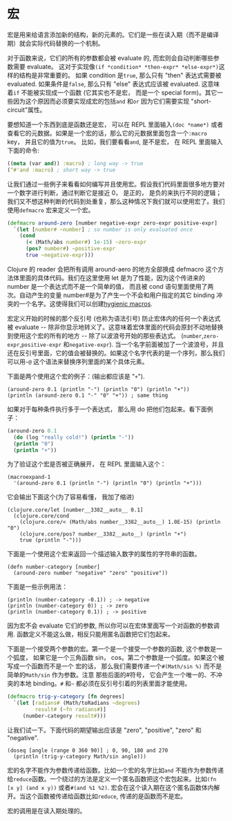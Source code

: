 # 宏

宏是用来给语言添加新的结构，新的元素的。它们是一些在读入期（而不是编译期）就会实际代码替换的一个机制。

对于函数来说，它们的所有的参数都会被 evaluate 的, 而宏则会自动判断哪些参数需要 evaluate。 这对于实现像`(if *condition* *then-expr* *else-expr*)`这样的结构是非常重要的。 如果 condition 是`true`, 那么只有 "then" 表达式需要被 evaluated. 如果条件是`false`, 那么只有 "else" 表达式应该被 evaluated. 这意味着`if` 不能被实现成一个函数 (它其实也不是宏， 而是一个 special form)。其它一些因为这个原因而必须要实现成宏的包括`and` 和`or` 因为它们需要实现 "short-circuit"属性。

要想知道一个东西到底是函数还是宏， 可以在 REPL 里面输入`(doc *name*)` 或者查看它的元数据。如果是一个宏的话，那么它的元数据里面包含一个`:macro` key， 并且它的值为`true`。 比如，我们要看看`and`, 是不是宏， 在 REPL 里面输入下面的命令:

```clj
((meta (var and)) :macro) ; long way -> true
(^#'and :macro) ; short way -> true
```

让我们通过一些例子来看看如何编写并且使用宏。假设我们代码里面很多地方要对一个数字进行判断，通过判断它是接近 0， 是正的， 是负的来执行不同的逻辑；我们又不想这种判断的代码到处重复，那么这种情况下我们就可以使用宏了。我们使用`defmacro` 宏来定义一个宏。

```clj
(defmacro around-zero [number negative-expr zero-expr positive-expr]
  `(let [number# ~number] ; so number is only evaluated once
    (cond
      (< (Math/abs number#) 1e-15) ~zero-expr
      (pos? number#) ~positive-expr
      true ~negative-expr)))
```

Clojure 的 reader 会把所有调用 around-aero 的地方全部换成 defmacro 这个方法体里面的具体代码。我们在这里使用 let 是为了性能，因为这个传进来的 number 是一个表达式而不是一个简单的值， 而且被 cond 语句里面使用了两次。自动产生的变量 number#是为了产生一个不会和用户指定的其它 binding 冲突的一个名字。这使得我们可以创建[hygienic macros](http://en.wikipedia.org/wiki/Hygienic_macros).

宏定义开始的时候的那个反引号 (也称为语法引号) 防止宏体内的任何一个表达式被 evaluate -- 除非你显示地转义了。这意味着宏体里面的代码会原封不动地替换到使用这个宏的所有的地方 -- 除了以波浪号开始的那些表达式。 (`number`,`zero-expr`,`positive-expr` 和`negative-expr`). 当一个名字前面被加了一个波浪号，并且还在反引号里面，它的值会被替换的。如果这个名字代表的是一个序列，那么我们可以用`~@` 这个语法来替换序列里面的某个具体元素。

下面是两个使用这个宏的例子：(输出都应该是 "`+`").

```
(around-zero 0.1 (println "-") (println "0") (println "+"))
(println (around-zero 0.1 "-" "0" "+")) ; same thing
```

如果对于每种条件执行多于一个表达式， 那么用 do 把他们包起来。看下面例子：

```clj
(around-zero 0.1
  (do (log "really cold!") (println "-"))
  (println "0")
  (println "+"))
```

为了验证这个宏是否被正确展开， 在 REPL 里面输入这个：

```
(macroexpand-1
  '(around-zero 0.1 (println "-") (println "0") (println "+")))
```

它会输出下面这个(为了容易看懂， 我加了缩进)

```
(clojure.core/let [number__3382__auto__ 0.1]
  (clojure.core/cond
    (clojure.core/< (Math/abs number__3382__auto__) 1.0E-15) (println "0")
    (clojure.core/pos? number__3382__auto__) (println "+")
    true (println "-")))
```

下面是一个使用这个宏来返回一个描述输入数字的属性的字符串的函数。

```
(defn number-category [number]
  (around-zero number "negative" "zero" "positive"))
```

下面是一些示例用法：

```
(println (number-category -0.1)) ; -> negative
(println (number-category 0)) ; -> zero
(println (number-category 0.1)) ; -> positive
```

因为宏不会 evaluate 它们的参数, 所以你可以在宏体里面写一个对函数的参数调用. 函数定义不能这么做，相反只能用匿名函数把它们包起来。

下面是一个接受两个参数的宏。第一个是一个接受一个参数的函数, 这个参数是一个弧度， 如果它是一个三角函数 sin， cos。第二个参数是一个弧度。如果这个被写成一个函数而不是一个 宏的话， 那么我们需要传递一个`#(Math/sin %)` 而不是简单的`Math/sin` 作为参数。注意 那些后面的#符号， 它会产生一个唯一的、不冲突的本地 binding。`#` 和`~` 都必须在反引号引着的列表里面才能使用。

```clj
(defmacro trig-y-category [fn degrees]
  `(let [radians# (Math/toRadians ~degrees)
         result# (~fn radians#)]
     (number-category result#)))
```

让我们试一下。下面代码的期望输出应该是 "zero", "positive", "zero" 和 "negative".

```
(doseq [angle (range 0 360 90)] ; 0, 90, 180 and 270
  (println (trig-y-category Math/sin angle)))
```

宏的名字不能作为参数传递给函数。比如一个宏的名字比如`and` 不能作为参数传递给`reduce`函数。一个绕过的方法是定义一个匿名函数把这个宏包起来。比如`(fn [x y] (and x y))` 或者`#(and %1 %2)`. 宏会在这个读入期在这个匿名函数体内解开。当这个函数被传递给函数比如`reduce`, 传递的是函数而不是宏。

宏的调用是在读入期处理的。
